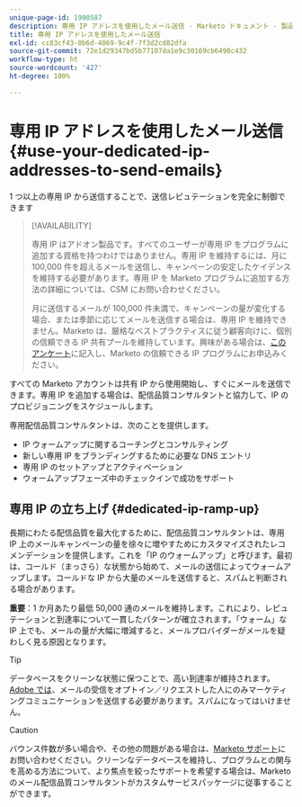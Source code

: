 ```yaml
---
unique-page-id: 1900587
description: 専用 IP アドレスを使用したメール送信 - Marketo ドキュメント - 製品ドキュメント
title: 専用 IP アドレスを使用したメール送信
exl-id: cc83cf43-8b6d-4869-9c4f-7f3d2cd82dfa
source-git-commit: 72e1d29347bd5b77107da1e9c30169cb6490c432
workflow-type: ht
source-wordcount: '427'
ht-degree: 100%

---
```


# 専用 IP アドレスを使用したメール送信 {#use-your-dedicated-ip-addresses-to-send-emails}

1 つ以上の専用 IP から送信することで、送信レピュテーションを完全に制御できます

>[!AVAILABILITY]
>
>専用 IP はアドオン製品です。すべてのユーザーが専用 IP をプログラムに追加する資格を持つわけではありません。専用 IP を維持するには、月に 100,000 件を超えるメールを送信し、キャンペーンの安定したケイデンスを維持する必要があります。専用 IP を Marketo プログラムに追加する方法の詳細については、CSM にお問い合わせください。
>
>月に送信するメールが 100,000 件未満で、キャンペーンの量が変化する場合、または季節に応じてメールを送信する場合は、専用 IP を維持できません。Marketo は、厳格なベストプラクティスに従う顧客向けに、個別の信頼できる IP 共有プールを維持しています。興味がある場合は、[このアンケート](https://na-sjg.marketo.com/lp/marketoprivacydemo/Trusted-IP-Sending-Range-Program.html)に記入し、Marketo の信頼できる IP プログラムにお申込みください。

すべての Marketo アカウントは共有 IP から使用開始し、すぐにメールを送信できます。専用 IP を追加する場合は、配信品質コンサルタントと協力して、IP のプロビジョニングをスケジュールします。

専用配信品質コンサルタントは、次のことを提供します。

* IP ウォームアップに関するコーチングとコンサルティング
* 新しい専用 IP をブランディングするために必要な DNS エントリ
* 専用 IP のセットアップとアクティベーション
* ウォームアップフェーズ中のチェックインで成功をサポート

## 専用 IP の立ち上げ {#dedicated-ip-ramp-up}

長期にわたる配信品質を最大化するために、配信品質コンサルタントは、専用 IP 上のメールキャンペーンの量を徐々に増やすためにカスタマイズされたレコメンデーションを提供します。これを「IP のウォームアップ」と呼びます。最初は、コールド（まっさら）な状態から始めて、メールの送信によってウォームアップします。コールドな IP から大量のメールを送信すると、スパムと判断される場合があります。

**重要**：1 か月あたり最低 50,000 通のメールを維持します。これにより、レピュテーションと到達率について一貫したパターンが確立されます。「ウォーム」な IP 上でも、メールの量が大幅に増減すると、メールプロバイダーがメールを疑わしく見る原因となります。

>[!TIP]
>
>データベースをクリーンな状態に保つことで、高い到達率が維持されます。[Adobe では](https://www.adobe.com/jp/legal/terms/aup.html)、メールの受信をオプトイン／リクエストした人にのみマーケティングコミュニケーションを送信する必要があります。スパムになってはいけません。

>[!CAUTION]
>
>バウンス件数が多い場合や、その他の問題がある場合は、[Marketo サポート](https://nation.marketo.com/t5/Support/ct-p/Support)にお問い合わせください。クリーンなデータベースを維持し、プログラムとの関与を高める方法について、より焦点を絞ったサポートを希望する場合は、Marketo のメール配信品質コンサルタントがカスタムサービスパッケージに従事することができます。
